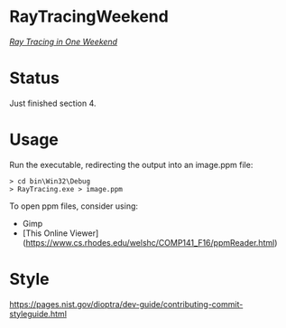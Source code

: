 # RayTracingWeekend
[_Ray Tracing in One Weekend_](https://raytracing.github.io/books/RayTracingInOneWeekend.html)

# Status
Just finished section 4.

# Usage
Run the executable, redirecting the output into an image.ppm file:
```
> cd bin\Win32\Debug
> RayTracing.exe > image.ppm
```
To open ppm files, consider using:
- Gimp
- [This Online Viewer] (https://www.cs.rhodes.edu/welshc/COMP141_F16/ppmReader.html)

# Style
https://pages.nist.gov/dioptra/dev-guide/contributing-commit-styleguide.html